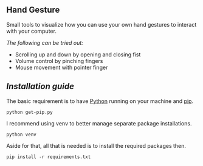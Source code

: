 **Hand Gesture**
---
Small tools to visualize how you can use your own hand gestures to interact with your computer. 

*The following can be tried out:*

 - Scrolling up and down by opening and closing fist
 - Volume control by pinching fingers
 - Mouse movement with pointer finger

*Installation guide*
--- 
The basic requirement is to have [Python](https://www.python.org/) running on your machine and [pip](https://pypi.org/project/pip/).

    python get-pip.py

I recommend using venv to better manage separate package installations.

    python venv 

Aside for that, all that is needed is to install the required packages then.

`pip install -r requirements.txt`
